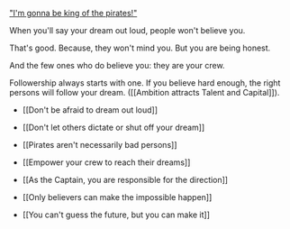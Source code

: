 
["I'm gonna be king of the pirates!"](https://www.youtube.com/watch?v=Flysqk6WfQE)

When you'll say your dream out loud, people won't believe you.

That's good. Because, they won't mind you.
But you are being honest.

And the few ones who do believe you: they are your crew.

Followership always starts with one.
If you believe hard enough, the right persons will follow your dream.
([[Ambition attracts Talent and Capital]]).

- [[Don't be afraid to dream out loud]]

- [[Don't let others dictate or shut off your dream]]

- [[Pirates aren't necessarily bad persons]]

- [[Empower your crew to reach their dreams]]

- [[As the Captain, you are responsible for the direction]]

- [[Only believers can make the impossible happen]]

- [[You can't guess the future, but you can make it]]
